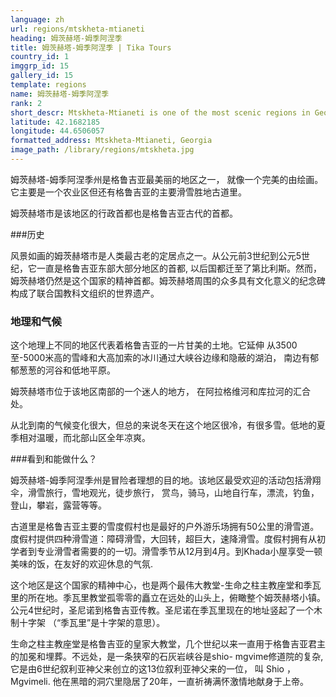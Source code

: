 ```yaml
---
language: zh
url: regions/mtskheta-mtianeti
heading: 姆茨赫塔-姆季阿涅季
title: 姆茨赫塔-姆季阿涅季 | Tika Tours
country_id: 1
imggrp_id: 15
gallery_id: 15
template: regions
name: 姆茨赫塔-姆季阿涅季
rank: 2
short_descr: Mtskheta-Mtianeti is one of the most scenic regions in Georgia like a perfectly composed painting brought vividly to life.
latitude: 42.1682185
longitude: 44.6506057
formatted_address: Mtskheta-Mtianeti, Georgia
image_path: /library/regions/mtskheta.jpg
---
```

<div class="row content-row"><!-- 1497 (1)-->

</div>

<div class="row content-row"><!-- 1498 (2)-->
<div class="col-xs-12 col-sm-6 col-md-6"><!-- 1997 -->

姆茨赫塔-姆季阿涅季州是格鲁吉亚最美丽的地区之一， 就像一个完美的由绘画。它主要是一个农业区但还有格鲁吉亚的主要滑雪胜地古道里。

</div>

<div class="col-xs-12 col-sm-6 col-md-6"><!-- 1998 -->

姆茨赫塔市是该地区的行政首都也是格鲁吉亚古代的首都。

</div>

</div>

<div class="row content-row"><!-- 1499 (3)-->
<div class="col-xs-12"><!-- 1999 -->



</div>

</div>

<div class="row content-row"><!-- 1500 (4)-->
<div class="col-xs-12 col-sm-6 col-md-6"><!-- 2000 -->

###历史


风景如画的姆茨赫塔市是人类最古老的定居点之一。从公元前3世纪到公元5世纪，它一直是格鲁吉亚东部大部分地区的首都, 以后国都迁至了第比利斯。然而，姆茨赫塔仍然是这个国家的精神首都。姆茨赫塔周围的众多具有文化意义的纪念碑构成了联合国教科文组织的世界遗产。


### 地理和气候


这个地理上不同的地区代表着格鲁吉亚的一片甘美的土地。它延伸 从3500至-5000米高的雪峰和大高加索的冰川通过大峡谷边缘和隐蔽的湖泊， 南边有郁郁葱葱的河谷和低地平原。


姆茨赫塔市位于该地区南部的一个迷人的地方， 在阿拉格维河和库拉河的汇合处。

从北到南的气候变化很大，但总的来说冬天在这个地区很冷，有很多雪。低地的夏季相对温暖，而北部山区全年凉爽。

</div>

<div class="col-xs-12 col-sm-6 col-md-6"><!-- 2001 -->

###看到和能做什么？


姆茨赫塔-姆季阿涅季州是冒险者理想的目的地。该地区最受欢迎的活动包括滑翔伞，滑雪旅行，雪地观光，徒步旅行， 赏鸟，骑马，山地自行车，漂流，钓鱼，登山，攀岩，露营等等。

古道里是格鲁吉亚主要的雪度假村也是最好的户外游乐场拥有50公里的滑雪道。度假村提供四种滑雪道：障碍滑雪，大回转，超巨大，速降滑雪。度假村拥有从初学者到专业滑雪者需要的的一切。滑雪季节从12月到4月。到Khada小屋享受一顿美味的饭，在友好的欢迎休息的气氛.

 这个地区是这个国家的精神中心，也是两个最伟大教堂-生命之柱主教座堂和季瓦里的所在地。季瓦里教堂孤零零的矗立在远处的山头上，俯瞰整个姆茨赫塔小镇。公元4世纪时，圣尼诺到格鲁吉亚传教。圣尼诺在季瓦里现在的地址竖起了一个木制十字架 （“季瓦里”是十字架的意思）。

生命之柱主教座堂是格鲁吉亚的皇家大教堂，几个世纪以来一直用于格鲁吉亚君主的加冕和埋葬。不远处，是一条狭窄的石灰岩峡谷是shio- mgvime修道院的复杂, 它是由6世纪叙利亚神父来创立的这13位叙利亚神父来的一位， 叫 Shio ，Mgvimeli. 他在黑暗的洞穴里隐居了20年，一直祈祷满怀激情地献身于上帝。

</div>

</div>
